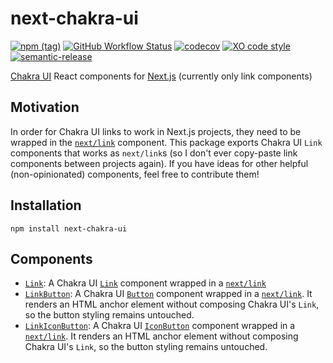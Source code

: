 # next-chakra-ui

[![npm (tag)](https://img.shields.io/npm/v/next-chakra-ui/latest)](https://www.npmjs.com/package/next-chakra-ui)
[![GitHub Workflow Status](https://img.shields.io/github/actions/workflow/status/bjoluc/next-chakra-ui/build.yml)](https://github.com/bjoluc/next-chakra-ui/actions)
[![codecov](https://codecov.io/gh/bjoluc/next-chakra-ui/branch/main/graph/badge.svg)](https://codecov.io/gh/bjoluc/next-chakra-ui)
[![XO code style](https://img.shields.io/badge/code_style-XO-5ed9c7.svg)](https://github.com/xojs/xo)
[![semantic-release](https://img.shields.io/badge/%20%20%F0%9F%93%A6%F0%9F%9A%80-semantic--release-e10079.svg)](https://github.com/semantic-release/semantic-release)

[Chakra UI](https://chakra-ui.com/) React components for [Next.js](https://nextjs.org/) (currently only link components)

## Motivation

In order for Chakra UI links to work in Next.js projects, they need to be wrapped in the [`next/link`](https://nextjs.org/docs/api-reference/next/link) component.
This package exports Chakra UI `Link` components that works as `next/link`s (so I don't ever copy-paste link components between projects again).
If you have ideas for other helpful (non-opinionated) components, feel free to contribute them!

## Installation

```
npm install next-chakra-ui
```

## Components

- [`Link`](main/src/Link.tsx): A Chakra UI [`Link`](https://chakra-ui.com/docs/components/link) component wrapped in a [`next/link`](https://nextjs.org/docs/api-reference/next/link)
- [`LinkButton`](main/src/LinkButton.tsx): A Chakra UI [`Button`](https://chakra-ui.com/docs/components/button) component wrapped in a [`next/link`](https://nextjs.org/docs/api-reference/next/link). It renders an HTML anchor element without composing Chakra UI's `Link`, so the button styling remains untouched.
- [`LinkIconButton`](main/src/LinkIconButton.tsx): A Chakra UI [`IconButton`](https://chakra-ui.com/docs/components/icon-button) component wrapped in a [`next/link`](https://nextjs.org/docs/api-reference/next/link). It renders an HTML anchor element without composing Chakra UI's `Link`, so the button styling remains untouched.
